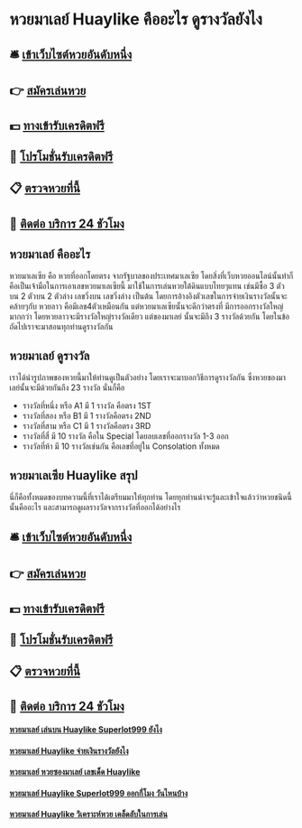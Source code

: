 # หวยมาเลย์ Huaylike คืออะไร ดูรางวัลยังไง

## 🛎 [เข้าเว็บไซต์หวยอันดับหนึ่ง](https://bit.ly/3xvaMoE)
## 👉 [สมัครเล่นหวย](https://bit.ly/3xvaMoE)
## 💵 [ทางเข้ารับเครดิตฟรี](https://bit.ly/3UenSjM)
## 👑 [โปรโมชั่นรับเครดิตฟรี](https://bit.ly/3UenSjM)
## 📋 [ตรวจหวยที่นี้](https://bit.ly/3UenSjM)
## 📱 [ติดต่อ บริการ 24 ชัวโมง](https://bit.ly/3UenSjM)

## หวยมาเลย์ คืออะไร
หวยมาเลเซีย คือ หวยที่ออกโดยตรง จากรัฐบาลของประเทศมาเลเซีย โดยสิ่งที่เว็บหวยออนไลน์นั้นทำก็คือเป็นเจ้ามือในการเอาเลขหวยมาเลเซียนี้ มาใช้ในการเล่นหวยใต้ดินแบบไทยๆแทน เช่นมีซื้อ 3 ตัวบน 2 ตัวบน 2 ตัวล่าง เลขวิ่งบน เลขวิ่งล่าง เป็นต้น โดยการอ้างอิงตัวเลขในการจ่ายเงินรางวัลนั้นจะคล้ายๆกับ หวยลาว คือมีเลข4ตัวเหมือนกัน แต่หวยมาเลเซียนั้นจะดีกว่าตรงที่ มีการออกรางวัลใหญ่มากกว่า โดยหวยลาวจะมีรางวัลใหญ่รางวัลเดียว แต่ของมาเลย์ นั้นจะมีถึง 3 รางวัลด้วยกัน โดยในข้อถัดไปเราจะมาสอนทุกท่านดูรางวัลกัน

## หวยมาเลย์ ดูรางวัล
เราได้นำรูปภาพของหวยนี้มาให้ท่านดูเป็นตัวอย่าง โดยเราจะมาบอกวิธีการดูรางวัลกัน ซึ่งหวยของมาเลย์นั้นจะมีด้วยกันถึง 23 รางวัล นั่นก็คือ
- รางวัลที่หนึ่ง หรือ A1 มี 1 รางวัล คือตรง 1ST
- รางวัลที่สอง หรือ B1 มี 1 รางวัลคือตรง 2ND
- รางวัลที่สาม หรือ C1 มี 1 รางวัลคือตรง 3RD
- รางวัลที่สี่ มี 10 รางวัล คือใน Special โดยลบเลขที่ออกรางวัล 1-3 ออก
- รางวัลที่ห้า มี 10 รางวัลเช่นกัน คือเลขที่อยู่ใน Consolation ทั้งหมด

## หวยมาเลเซีย Huaylike สรุป
นี่ก็คือทั้งหมดของบทความนี้ที่เราได้เตรียมมาให้ทุกท่าน โดยทุกท่านน่าจะรู้และเข้าใจแล้วว่าหวยชนิดนี้นั้นคืออะไร และสามารถดูผลรางวัลจากรางวัลที่ออกได้อย่างไร

## 🛎 [เข้าเว็บไซต์หวยอันดับหนึ่ง](https://bit.ly/3xvaMoE)
## 👉 [สมัครเล่นหวย](https://bit.ly/3xvaMoE)
## 💵 [ทางเข้ารับเครดิตฟรี](https://bit.ly/3UenSjM)
## 👑 [โปรโมชั่นรับเครดิตฟรี](https://bit.ly/3UenSjM)
## 📋 [ตรวจหวยที่นี้](https://bit.ly/3UenSjM)
## 📱 [ติดต่อ บริการ 24 ชัวโมง](https://bit.ly/3UenSjM)

#### [หวยมาเลย์ เล่นบน Huaylike Superlot999 ยังไง](https://atom.io/themes/หวยมาเลย์%20เล่นบน%20Huaylike%20Superlot999%20ยังไง)
#### [หวยมาเลย์ Huaylike จ่ายเงินรางวัลยังไง](https://atom.io/themes/หวยมาเลย์%20Huaylike%20จ่ายเงินรางวัลยังไง)
#### [หวยมาเลย์ หวยซองมาเลย์ เลขเด็ด Huaylike](https://atom.io/themes/หวยมาเลย์%20หวยซองมาเลย์%20เลขเด็ด%20Huaylike)
#### [หวยมาเลย์ Huaylike Superlot999 ออกกี่โมง วันไหนบ้าง](https://atom.io/themes/หวยมาเลย์%20Huaylike%20Superlot999%20ออกกี่โมง%20วันไหนบ้าง)
#### [หวยมาเลย์ Huaylike วิเคราะห์หวย เคล็ดลับในการเล่น](https://atom.io/themes/หวยมาเลย์%20Huaylike%20วิเคราะห์หวย%20เคล็ดลับในการเล่น)